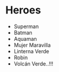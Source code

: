 # Heroes

* Superman
* Batman
* Aquaman
* Mujer Maravilla
* Linterna Verde
* Robin
* Volcán Verde..!!!
